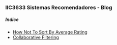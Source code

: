 ### IIC3633 Sistemas Recomendadores - Blog

##### Indice

- [How Not To Sort By Average Rating](./Blog01.md)
- [Collaborative Filtering](./Blog02.md)

